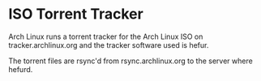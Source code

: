 # ISO Torrent Tracker

Arch Linux runs a torrent tracker for the Arch Linux ISO on
tracker.archlinux.org and the tracker software used is hefur.

The torrent files are rsync'd from rsync.archlinux.org to the server where
hefurd.
